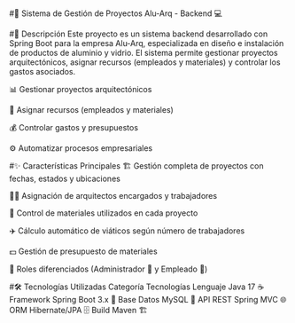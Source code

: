 #🏢 Sistema de Gestión de Proyectos Alu-Arq - Backend 💻

#📝 Descripción
Este proyecto es un sistema backend desarrollado con Spring Boot para la empresa Alu-Arq, especializada en diseño e instalación de productos de aluminio y vidrio. El sistema permite gestionar proyectos arquitectónicos, asignar recursos (empleados y materiales) y controlar los gastos asociados.

📊 Gestionar proyectos arquitectónicos

👷 Asignar recursos (empleados y materiales)

💰 Controlar gastos y presupuestos

⚙️ Automatizar procesos empresariales

#✨ Características Principales
🏗️ Gestión completa de proyectos con fechas, estados y ubicaciones

👨‍💼 Asignación de arquitectos encargados y trabajadores

🧮 Control de materiales utilizados en cada proyecto

✈️ Cálculo automático de viáticos según número de trabajadores

💵 Gestión de presupuesto de materiales

🔐 Roles diferenciados (Administrador 👑 y Empleado 👷)

#🛠️ Tecnologías Utilizadas
Categoría	Tecnologías
Lenguaje	Java 17 ☕
Framework	Spring Boot 3.x 🌱
Base Datos	MySQL 🐬
API REST	Spring MVC 🌐
ORM	Hibernate/JPA 🗄️
Build	Maven 🏗️
